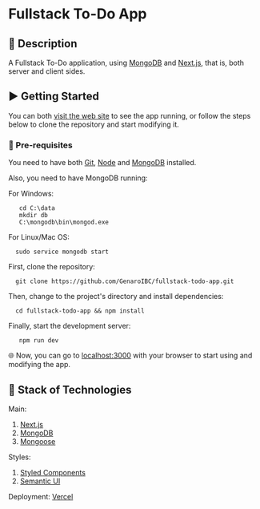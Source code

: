 # Fullstack To-Do App

## 📑 Description

A Fullstack To-Do application, using [MongoDB](https://mongodb.com/) and [Next.js](https://nextjs.org/), that is, both server and client sides.

## ▶️ Getting Started

You can both [visit the web site](https://fullstack-todo-app-ten.vercel.app/) to see the app running, or follow the steps below to clone the repository and start modifying it.

### 📜 Pre-requisites

You need to have both [Git](https://git-scm.com/), [Node](https://nodejs.org/) and [MongoDB](https://www.mongodb.com/try/download/community) installed.

Also, you need to have MongoDB running:

For Windows:

```shell
   cd C:\data
   mkdir db
   C:\mongodb\bin\mongod.exe
```

For Linux/Mac OS:

```shell
  sudo service mongodb start
```

First, clone the repository:

```shell
  git clone https://github.com/GenaroIBC/fullstack-todo-app.git
```

Then, change to the project's directory and install dependencies:

```shell
  cd fullstack-todo-app && npm install
```

Finally, start the development server:

```shell
   npm run dev
```

🌐 Now, you can go to [localhost:3000](http://localhost:3000) with your browser to start using and modifying the app.

## 🚀 Stack of Technologies

Main:

1. [Next.js](https://nextjs.org)
1. [MongoDB](https://www.mongodb.com)
1. [Mongoose](https://mongoosejs.com)

Styles:

1. [Styled Components](https://styled-components.com)
1. [Semantic UI](https://semantic-ui.com)

Deployment: [Vercel](https://vercel.com)
